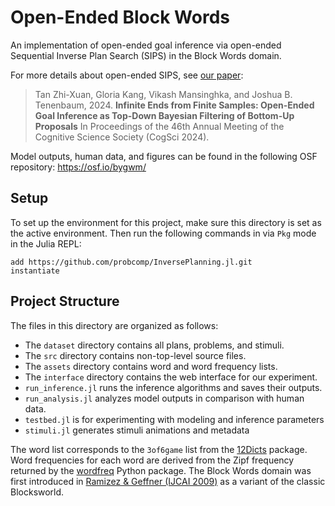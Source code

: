 # Open-Ended Block Words

An implementation of open-ended goal inference via open-ended Sequential Inverse Plan Search (SIPS) in the Block Words domain.

For more details about open-ended SIPS, see [our paper](https://arxiv.org/abs/2407.16770):

> Tan Zhi-Xuan, Gloria Kang, Vikash Mansinghka, and Joshua B. Tenenbaum, 2024. **Infinite Ends from Finite Samples: Open-Ended Goal Inference as Top-Down Bayesian Filtering of Bottom-Up Proposals** In Proceedings of the 46th Annual Meeting of the Cognitive Science Society (CogSci 2024).

Model outputs, human data, and figures can be found in the following OSF repository: https://osf.io/bygwm/

## Setup

To set up the environment for this project, make sure this directory is set as the active environment. Then run the following commands in via `Pkg` mode in the Julia REPL:

```julia-repl
add https://github.com/probcomp/InversePlanning.jl.git
instantiate
```

## Project Structure

The files in this directory are organized as follows:

- The `dataset` directory contains all plans, problems, and stimuli.
- The `src` directory contains non-top-level source files.
- The `assets` directory contains word and word frequency lists.
- The `interface` directory contains the web interface for our experiment.
- `run_inference.jl` runs the inference algorithms and saves their outputs.
- `run_analysis.jl` analyzes model outputs in comparison with human data.
- `testbed.jl` is for experimenting with modeling and inference parameters
- `stimuli.jl` generates stimuli animations and metadata

The word list corresponds to the `3of6game` list from the [12Dicts](http://wordlist.aspell.net/12dicts/) package. Word frequencies for each word are derived from the Zipf frequency returned by the [wordfreq](https://github.com/rspeer/wordfreq) Python package. The Block Words domain was first introduced in [Ramizez & Geffner (IJCAI 2009)](https://www.ijcai.org/Proceedings/09/Papers/296.pdf) as a variant of the classic Blocksworld.
